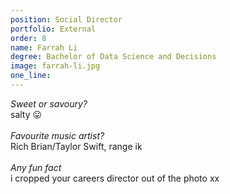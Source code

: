 ```yaml
---
position: Social Director
portfolio: External
order: 8
name: Farrah Li
degree: Bachelor of Data Science and Decisions
image: farrah-li.jpg
one_line:
---
```

*Sweet or savoury?*
<br>
salty 😛
<br><br>
*Favourite music artist?*
<br>
Rich Brian/Taylor Swift, range ik
<br><br>
*Any fun fact*
<br>
i cropped your careers director out of the photo xx
